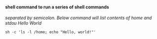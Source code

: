 #### shell command to run a series of shell commands
*separated by semicolon. Below command will list contents of home and stdou Hello World*
```
sh -c 'ls -l /home; echo "Hello, world!"'
```


